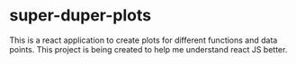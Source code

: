 # super-duper-plots
This is a react application to create plots for different functions and data points. This project is being created to help me understand react JS better.
